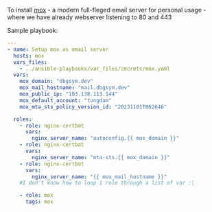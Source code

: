 To install [mox](https://github.com/mjl-/mox) - a modern full-fleged email server for personal usage - where we have already webserver listening to 80 and 443

Sample playbook:
```yaml
---
- name: Setup mox as email server
  hosts: mox
  vars_files: 
    - ../ansible-playbooks/var_files/secrets/mox.yaml
  vars:
    mox_domain: "dbgsym.dev"
    mox_mail_hostname: "mail.dbgsym.dev"
    mox_public_ip: "103.138.113.144"
    mox_default_account: "tungdam"
    mox_mta_sts_policy_version_id: "20231101T062646"

  roles: 
    - role: nginx-certbot 
      vars:
        nginx_server_name: "autoconfig.{{ mox_domain }}"
    - role: nginx-certbot 
      vars:
        nginx_server_name: "mta-sts.{{ mox_domain }}"
    - role: nginx-certbot 
      vars:
        nginx_server_name: "{{ mox_mail_hostname }}"
    #I don't know how to loop 1 role through a list of var :| 

    - role: mox
      tags: mox
```